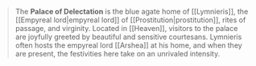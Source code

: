 > The **Palace of Delectation** is the blue agate home of [[Lymnieris]], the [[Empyreal lord|empyreal lord]] of [[Prostitution|prostitution]], rites of passage, and virginity. Located in [[Heaven]], visitors to the palace are joyfully greeted by beautiful and sensitive courtesans. Lymnieris often hosts the empyreal lord [[Arshea]] at his home, and when they are present, the festivities here take on an unrivaled intensity.








